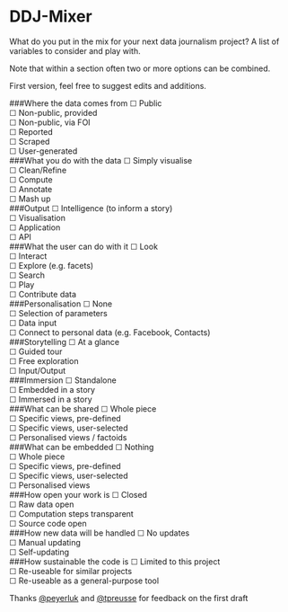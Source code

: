 DDJ-Mixer
=========

What do you put in the mix for your next data journalism project? A list of variables to consider and play with.

Note that within a section often two or more options can be combined.

First version, feel free to suggest edits and additions.

###Where the data comes from
&#x2610;  Public<br/>
&#x2610;	Non-public, provided<br/>
&#x2610;	Non-public, via FOI<br/>
&#x2610;	Reported<br/>
&#x2610;	Scraped<br/>
&#x2610;	User-generated<br/>
###What you do with the data
&#x2610;	Simply visualise<br/>
&#x2610;	Clean/Refine<br/>
&#x2610;	Compute<br/>
&#x2610;	Annotate<br/>
&#x2610;	Mash up<br/>
###Output
&#x2610;	Intelligence (to inform a story)<br/>
&#x2610;	Visualisation<br/>
&#x2610;	Application<br/>
&#x2610;	API<br/>
###What the user can do with it
&#x2610;	Look<br/>
&#x2610;	Interact<br/>
&#x2610;	Explore (e.g. facets)<br/>
&#x2610;	Search<br/>
&#x2610;	Play<br/>
&#x2610;	Contribute data<br/>
###Personalisation
&#x2610;	None<br/>
&#x2610;	Selection of parameters<br/>
&#x2610;	Data input<br/>
&#x2610;	Connect to personal data (e.g. Facebook, Contacts)<br/>
###Storytelling
&#x2610;	At a glance<br/>
&#x2610;	Guided tour<br/>
&#x2610;	Free exploration<br/>
&#x2610;	Input/Output<br/>
###Immersion
&#x2610;	Standalone<br/>
&#x2610;	Embedded in a story<br/>
&#x2610;	Immersed in a story<br/>
###What can be shared
&#x2610;	Whole piece<br/>
&#x2610;	Specific views, pre-defined<br/>
&#x2610;	Specific views, user-selected<br/>
&#x2610;	Personalised views / factoids<br/>
###What can be embedded
&#x2610;	Nothing<br/>
&#x2610;	Whole piece<br/>
&#x2610;	Specific views, pre-defined<br/>
&#x2610;	Specific views, user-selected<br/>
&#x2610;	Personalised views<br/>
###How open your work is
&#x2610;	Closed<br/>
&#x2610;	Raw data open<br/>
&#x2610;	Computation steps transparent<br/>
&#x2610;	Source code open<br/>
###How new data will be handled
&#x2610;	No updates<br/>
&#x2610;	Manual updating<br/>
&#x2610;	Self-updating<br/>
###How sustainable the code is
&#x2610;	Limited to this project<br/>
&#x2610;	Re-useable for similar projects<br/>
&#x2610;	Re-useable as a general-purpose tool<br/>

Thanks [@peyerluk](http://github.com/peyerluk) and [@tpreusse](http://github.com/tpreusse) for feedback on the first draft
